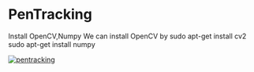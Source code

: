 # PenTracking


Install OpenCV,Numpy
  We can install OpenCV by
  sudo apt-get install cv2
  sudo apt-get install numpy

<a href="https://imgflip.com/gif/2b27g6"><img src="https://i.imgflip.com/2b27g6.gif" title="pentracking"/></a>
